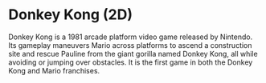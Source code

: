 # Donkey Kong (2D)

Donkey Kong is a 1981 arcade platform video game released by Nintendo. Its gameplay maneuvers Mario across platforms to ascend a construction site and rescue Pauline from the giant gorilla named Donkey Kong, all while avoiding or jumping over obstacles. It is the first game in both the Donkey Kong and Mario franchises.
